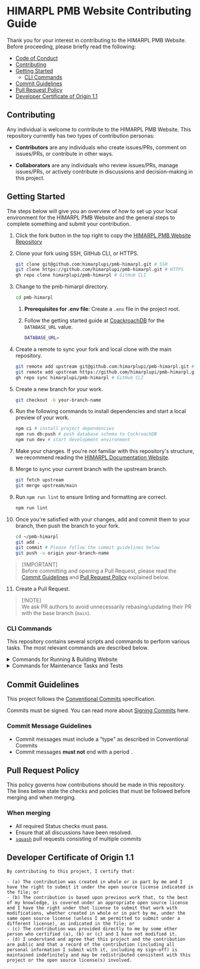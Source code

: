 # HIMARPL PMB Website Contributing Guide

Thank you for your interest in contributing to the HIMARPL PMB Website. Before proceeding, please briefly read the following:

- [Code of Conduct](https://github.com/himarplupi/pmb-himarpl/blob/main/CODE_OF_CONDUCT.md)
- [Contributing](#contributing)
- [Getting Started](#getting-started)
  - [CLI Commands](#cli-commands)
- [Commit Guidelines](#commit-guidelines)
- [Pull Request Policy](#pull-request-policy)
- [Developer Certificate of Origin 1.1](#developer-certificate-of-origin-11)

## Contributing

Any individual is welcome to contribute to the HIMARPL PMB Website. This repository currently has two types of contribution personas:

- **Contributors** are any individuals who create issues/PRs, comment on issues/PRs, or contribute in other ways.

- **Collaborators** are any individuals who review issues/PRs, manage issues/PRs, or actively contribute in discussions and decision-making in this project.

## Getting Started

The steps below will give you an overview of how to set up your local environment for the HIMARPL PMB Website and the general steps to complete something and submit your contribution.

1. Click the fork button in the top right to copy the [HIMARPL PMB Website Repository](https://github.com/himarplupi/pmb-himarpl/fork)

2. Clone your fork using SSH, GitHub CLI, or HTTPS.

   ```bash
   git clone git@github.com:himarplupi/pmb-himarpl.git # SSH
   git clone https://github.com/himarplupi/pmb-himarpl.git # HTTPS
   gh repo clone himarplupi/pmb-himarpl # GitHub CLI
   ```

3. Change to the pmb-himarpl directory.

   ```bash
   cd pmb-himarpl
   ```

   1. **Prerequisites for .env file**: Create a `.env` file in the project root.

   2. Follow the getting started guide at [CoackroachDB](https://www.cockroachlabs.com/docs/cockroachcloud/quickstart) for the `DATABASE_URL` value.

      ```bash
      DATABASE_URL=
      ```

4. Create a remote to sync your fork and local clone with the main repository.

   ```bash
   git remote add upstream git@github.com:himarplupi/pmb-himarpl.git # SSH
   git remote add upstream https://github.com/himarplupi/pmb-himarpl.git # HTTPS
   gh repo sync himarplupi/pmb-himarpl # GitHub CLI
   ```

5. Create a new branch for your work.

   ```bash
   git checkout -b your-branch-name
   ```

6. Run the following commands to install dependencies and start a local preview of your work.

   ```bash
   npm ci # install project dependencies
   npm run db:push # push database schema to CockroachDB
   npm run dev # start development environment
   ```

7. Make your changes. If you're not familiar with this repository's structure, we recommend reading the [HIMARPL Documentation Website](https://docs.himarpl.com).

8. Merge to sync your current branch with the upstream branch.

   ```bash
   git fetch upstream
   git merge upstream/main
   ```

9. Run `npm run lint` to ensure linting and formatting are correct.

   ```bash
   npm run lint
   ```

10. Once you're satisfied with your changes, add and commit them to your branch, then push the branch to your fork.

    ```bash
    cd ~/pmb-himarpl
    git add .
    git commit # Please follow the commit guidelines below
    git push -u origin your-branch-name
    ```

> [!IMPORTANT]\
> Before committing and opening a Pull Request, please read the [Commit Guidelines](#commit-guidelines) and [Pull Request Policy](#pull-request-policy) explained below.

11. Create a Pull Request.

> [!NOTE]\
> We ask PR authors to avoid unnecessarily rebasing/updating their PR with the base branch (`main`).

### CLI Commands

This repository contains several scripts and commands to perform various tasks. The most relevant commands are described below.

<details>
  <summary>Commands for Running & Building Website</summary>

- `npm run dev` runs the Next.js Local Development Server, listening by default at `http://localhost:3000/`.
- `npm run build` builds the Application in Production mode. Output is by default inside the `.next` folder.
  - This is used for HIMARPL Ascendia Cabinet Website Vercel Deployments (Preview & Production)
- `npm run start` starts a web server running the built content from `npm run build`

</details>

<details>
  <summary>Commands for Maintenance Tasks and Tests</summary>

- `npm run db:push` pushes database schema to CockroachDB.
- `npm run db:studio` runs prisma studio for database management.
- `npm run lint` runs the linter for all files.
- `npm run test` runs all tests locally

</details>

## Commit Guidelines

This project follows the [Conventional Commits][] specification.

Commits must be signed. You can read more about [Signing Commits][] here.

### Commit Message Guidelines

- Commit messages must include a "type" as described in Conventional Commits
- Commit messages **must not** end with a period `.`

## Pull Request Policy

This policy governs how contributions should be made in this repository. The lines below state the checks and policies that must be followed before merging and when merging.

### When merging

- All required Status checks must pass.
- Ensure that all discussions have been resolved.
- [`squash`][] pull requests consisting of multiple commits

## Developer Certificate of Origin 1.1

```
By contributing to this project, I certify that:

- (a) The contribution was created in whole or in part by me and I have the right to submit it under the open source license indicated in the file; or
- (b) The contribution is based upon previous work that, to the best of my knowledge, is covered under an appropriate open source license and I have the right under that license to submit that work with modifications, whether created in whole or in part by me, under the same open source license (unless I am permitted to submit under a different license), as indicated in the file; or
- (c) The contribution was provided directly to me by some other person who certified (a), (b) or (c) and I have not modified it.
- (d) I understand and agree that this project and the contribution are public and that a record of the contribution (including all personal information I submit with it, including my sign-off) is maintained indefinitely and may be redistributed consistent with this project or the open source license(s) involved.
```

[`squash`]: https://help.github.com/en/articles/about-pull-request-merges#squash-and-merge-your-pull-request-commits
[Conventional Commits]: https://www.conventionalcommits.org/
[Signing Commits]: https://docs.github.com/en/authentication/managing-commit-signature-verification/signing-commits
